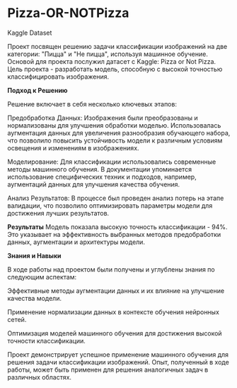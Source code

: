 # Pizza-OR-NOTPizza
Kaggle Dataset

Проект посвящен решению задачи классификации изображений на две категории: "Пицца" и "Не пицца", используя машинное обучение. Основой для проекта послужил датасет с Kaggle: Pizza or Not Pizza.
Цель проекта - разработать модель, способную с высокой точностью классифицировать изображения.

**Подход к Решению**

Решение включает в себя несколько ключевых этапов:

Предобработка Данных: Изображения были преобразованы и нормализованы для улучшения обработки моделью. Использовалась аугментация данных для увеличения разнообразия обучающего набора, что позволило повысить устойчивость модели к различным условиям освещения и изменениям в изображениях.

Моделирование: Для классификации использовались современные методы машинного обучения. В документации упоминается использование специфических техник и подходов, например, аугментаций данных для улучшения качества обучения.

Анализ Результатов: В процессе был проведен анализ потерь на этапе валидации, что позволило оптимизировать параметры модели для достижения лучших результатов.

**Результаты**
Модель показала высокую точность классификации - 94%. Это указывает на эффективность выбранных методов предобработки данных, аугментации и архитектуры модели.

**Знания и Навыки**

В ходе работы над проектом были получены и углублены знания по следующим аспектам:

Эффективные методы аугментации данных и их влияние на улучшение качества модели.

Применение нормализации данных в контексте обучения нейронных сетей.

Оптимизация моделей машинного обучения для достижения высокой точности классификации.



Проект демонстрирует успешное применение машинного обучения для решения задачи классификации изображений. Опыт, полученный в ходе работы, может быть применен для решения аналогичных задач в различных областях.
